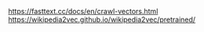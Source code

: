 https://fasttext.cc/docs/en/crawl-vectors.html
https://wikipedia2vec.github.io/wikipedia2vec/pretrained/
